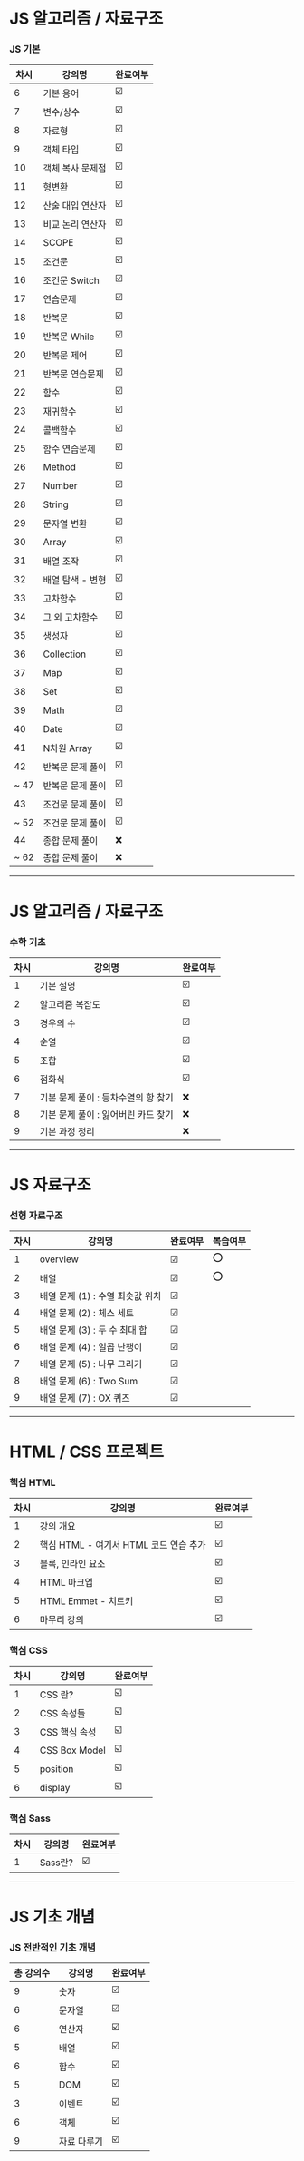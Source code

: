 # JS 알고리즘 / 자료구조

### JS 기본

|  차시  |       강의명        | 완료여부 |
| ------ | -------------- | ----- |
| 6 | 기본 용어 | ☑️ |
| 7 | 변수/상수 | ☑️ |
| 8 | 자료형    | ☑️ |
| 9 | 객체 타입 | ☑️ |
| 10 | 객체 복사 문제점 | ☑️ |
| 11 | 형변환 | ☑️ |
| 12 | 산술 대입 연산자 | ☑️ |
| 13 | 비교 논리 연산자 | ☑️ |
| 14 | SCOPE | ☑️ |
| 15 | 조건문 | ☑️ |
| 16 | 조건문 Switch | ☑️ |
| 17 | 연습문제 | ☑️ |
| 18 | 반복문 | ☑️ |
| 19 | 반복문 While | ☑️ |
| 20 | 반복문 제어 | ☑️ |
| 21 | 반복문 연습문제 | ☑️ |
| 22 | 함수 | ☑️ |
| 23 | 재귀함수 | ☑️ |
| 24 | 콜백함수 | ☑️ |
| 25 | 함수 연습문제 | ☑️ |
| 26 | Method | ☑️ |
| 27 | Number | ☑️ |
| 28 | String | ☑️ |
| 29 | 문자열 변환 | ☑️ |
| 30 | Array | ☑️ |
| 31 | 배열 조작 | ☑️ |
| 32 | 배열 탐색 - 변형 | ☑️ |
| 33 | 고차함수 | ☑️ |
| 34 | 그 외 고차함수 | ☑️ |
| 35 | 생성자 | ☑️ |
| 36 | Collection | ☑️ | 
| 37 | Map | ☑️ |
| 38 | Set | ☑️ |
| 39 | Math | ☑️ |
| 40 | Date | ☑️ |
| 41 | N차원 Array | ☑️ |
| 42 | 반복문 문제 풀이 | ☑️ |
| ~ 47 | 반복문 문제 풀이 | ☑️ |
| 43 | 조건문 문제 풀이 | ☑️ |
| ~ 52 | 조건문 문제 풀이 | ☑️ |
| 44 | 종합 문제 풀이 | ❌ |
| ~ 62 | 종합 문제 풀이 | ❌ |

-----------

# JS 알고리즘 / 자료구조

### 수학 기초

|  차시  |       강의명        | 완료여부 |
| ------ | -------------- | ----- |
| 1 | 기본 설명 | ☑️ |
| 2 | 알고리즘 복잡도 | ☑️ |
| 3 | 경우의 수 | ☑️ |
| 4 | 순열 | ☑️ |
| 5 | 조합 | ☑️ |
| 6 | 점화식 | ☑️ |
| 7 | 기본 문제 풀이 : 등차수열의 항 찾기 | ❌ |
| 8 | 기본 문제 풀이 : 잃어버린 카드 찾기 | ❌ |
| 9 | 기본 과정 정리 | ❌ |

---------

# JS 자료구조

### 선형 자료구조

|  차시  |       강의명        | 완료여부 | 복습여부 |
| ------ | -------------- | ----- | ----- |
| 1 | overview | ☑ | ⭕ |
| 2 | 배열 | ☑ | ⭕ |
| 3 | 배열 문제 (1) : 수열 최솟값 위치 | ☑ |  |
| 4 | 배열 문제 (2) : 체스 세트 | ☑ |  |
| 5 | 배열 문제 (3) : 두 수 최대 합 | ☑ |  |
| 6 | 배열 문제 (4) : 일곱 난쟁이 | ☑ |  |
| 7 | 배열 문제 (5) : 나무 그리기 | ☑ |  |
| 8 | 배열 문제 (6) : Two Sum | ☑ |  |
| 9 | 배열 문제 (7) : OX 퀴즈 | ☑ |  |

----------

# HTML / CSS 프로젝트

### 핵심 HTML

|  차시  |       강의명        | 완료여부 |
| ------ | -------------- | ----- |
| 1 | 강의 개요 | ☑️  |
| 2 | 핵심 HTML - 여기서 HTML 코드 연습 추가 | ☑️ |
| 3 | 블록, 인라인 요소 | ☑️ |
| 4 | HTML 마크업 | ☑️ |
| 5 | HTML Emmet - 치트키 | ☑️ |
| 6 | 마무리 강의 | ☑️ |

### 핵심 CSS

|  차시  |       강의명        | 완료여부 |
| ------ | -------------- | ----- |
| 1 | CSS 란? | ☑️ |
| 2 | CSS 속성들 | ☑️ |
| 3 | CSS 핵심 속성 | ☑️ |
| 4 | CSS Box Model | ☑️ |
| 5 | position | ☑️ |
| 6 | display | ☑️ |

### 핵심 Sass

|  차시  |       강의명        | 완료여부 |
| ------ | -------------- | ----- |
| 1 | Sass란?  | ☑️ |

--------

# JS 기초 개념

### JS 전반적인 기초 개념

|  총 강의수  |       강의명        | 완료여부 |
| ------ | -------------- | ----- |
| 9 | 숫자 | ☑️ |
| 6 | 문자열 | ☑️ |
| 6 | 연산자 | ☑️ |
| 5 | 배열 | ☑️ |
| 6 | 함수 | ☑️ |
| 5 | DOM | ☑️ |
| 3 | 이벤트 | ☑️ |
| 6 | 객체 | ☑️ |
| 9 | 자료 다루기 | ☑️ |
